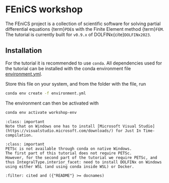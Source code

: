 # FEniCS workshop

The FEniCS project is a collection of scientific software for solving partial differential equations {term}`PDE`s with the Finite Element method {term}`FEM`.
The tutorial is currently built for `v0.9.x` of DOLFINx{cite}`DOLFINx2023`.

## Installation

For the tutorial it is recommended to use `conda`.
All dependencies used for the tutorial can be installed with the conda environment file [environment.yml](./environment.yml).

Store this file on your system, and from the folder with the file, run

```bash
conda env create -f environment.yml
```

The environment can then be activated with

```bash
conda env activate workshop-env
```

```{admonition} Native Windows installation
:class: important
Note that on Windows one has to install [Microsoft Visual Studio](https://visualstudio.microsoft.com/downloads/) for Just In Time-compilation.
```

```{admonition} PETSc on Windows
:class: important
PETSc is not available through conda on native Windows.
The first part of this tutorial does not require PETSc.
However, for the second part of the tutorial we require PETSc, and thus IntegralType.interior_facet: need to install DOLFINx on Windows using either WSL (and using conda inside WSL) or Docker.
```

```{bibliography}
:filter: cited and ({"README"} >= docnames)
```
